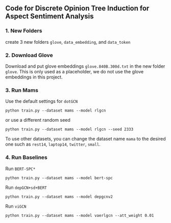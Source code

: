 ## Code for Discrete Opinion Tree Induction for Aspect Sentiment Analysis 

### 1. New Folders
create 3 new folders `glove`, `data_embedding`, and `data_token`

### 2. Download Glove 
Download and put glove embeddings `glove.840B.300d.txt` in the new folder `glove`. This is only used as a placeholder, we do not use the glove embeddings in this project. 

### 3. Run Mams 

Use the default settings for `dotGCN`
```
python train.py --dataset mams --model rlgcn
```
or use a different random seed 

```
python train.py --dataset mams --model rlgcn --seed 2333 
```
To use other datasets, you can change the dataset name `mama` to the desired one such as `rest14`, `laptop14`, `twitter`, `small`. 

### 4. Run Baselines 
Run `BERT-SPC*` 
```
python train.py --dataset mams --model bert-spc
```
Run `depGCN+sd+BERT`
```
python train.py --dataset mams --model depgcnv2
```
Run `viGCN`
```
python train.py --dataset mams --model vaerlgcn --att_weight 0.01
```